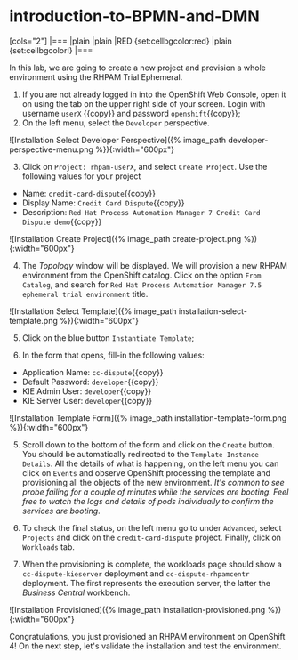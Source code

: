 # introduction-to-BPMN-and-DMN


[cols="2"]
|===
|plain
|plain
|RED
{set:cellbgcolor:red}
|plain
{set:cellbgcolor!}
|===


In this lab, we are going to create a new project and provision a whole environment using the RHPAM Trial Ephemeral.

1. If you are not already logged in into the OpenShift Web Console, open it on using the tab on the upper right side of your screen. Login with username `userX` {{copy}} and password `openshift`{{copy}};
2. On the left menu, select the `Developer` perspective.

![Installation Select Developer Perspective]({% image_path developer-perspective-menu.png %}){:width="600px"}

3. Click on `Project: rhpam-userX`, and select `Create Project`. Use the following values for your project
  - Name: `credit-card-dispute`{{copy}}
  - Display Name: `Credit Card Dispute`{{copy}}
  - Description: `Red Hat Process Automation Manager 7 Credit Card Dispute demo`{{copy}}

![Installation Create Project]({% image_path create-project.png %}){:width="600px"}

4. The _Topology_ window will be displayed. We will provision a new RHPAM environment from the OpenShift catalog. Click on the option `From Catalog`, and search for `Red Hat Process Automation Manager 7.5 ephemeral trial environment` title.

![Installation Select Template]({% image_path installation-select-template.png %}){:width="600px"}

5. Click on the blue button `Instantiate Template`;

4. In the form that opens, fill-in the following values:
  - Application Name: `cc-dispute`{{copy}}
  - Default Password: `developer`{{copy}}
  - KIE Admin User: `developer`{{copy}}
  - KIE Server User: `developer`{{copy}}

![Installation Template Form]({% image_path installation-template-form.png %}){:width="600px"}

5. Scroll down to the bottom of the form and click on the `Create` button. You should be automatically redirected to the `Template Instance Details`. All the details of what is happening, on the left menu you can click on `Events` and observe OpenShift processing the template and provisioning all the objects of the new environment. _It's common to see probe failing for a couple of minutes while the services are booting. Feel free to watch the logs and details of pods individually to confirm the services are booting_.

6. To check the final status, on the left menu go to  under `Advanced`, select `Projects` and click on the `credit-card-dispute` project. Finally, click on `Workloads` tab.

6. When the provisioning is complete, the workloads page should show a `cc-dispute-kieserver` deployment and `cc-dispute-rhpamcentr` deployment. The first represents the execution server, the latter the _Business Central_ workbench.

![Installation Provisioned]({% image_path installation-provisioned.png %}){:width="600px"}

Congratulations, you just provisioned an RHPAM environment on OpenShift 4! On the next step, let's validate the installation and test the environment.
